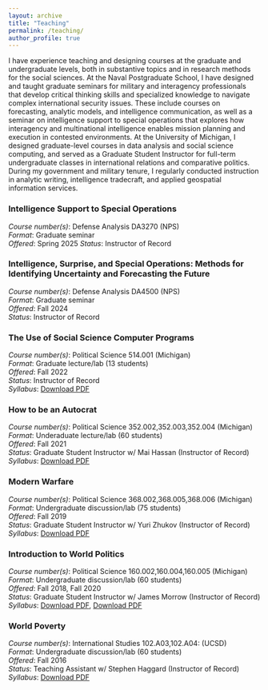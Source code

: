 ```yaml
---
layout: archive
title: "Teaching"
permalink: /teaching/
author_profile: true
---
```


I have experience teaching and designing courses at the graduate and undergraduate levels, both in substantive topics and in research methods for the social sciences. At the Naval Postgraduate School, I have designed and taught graduate seminars for military and interagency professionals that develop critical thinking skills and specialized knowledge to navigate complex international security issues. These include courses on forecasting, analytic models, and intelligence communication, as well as a seminar on intelligence support to special operations that explores how interagency and multinational intelligence enables mission planning and execution in contested environments. At the University of Michigan, I designed graduate-level courses in data analysis and social science computing, and served as a Graduate Student Instructor for full-term undergraduate classes in international relations and comparative politics. During my government and military tenure, I regularly conducted instruction in analytic writing, intelligence tradecraft, and applied geospatial information services.

### Intelligence Support to Special Operations 

*Course number(s)*: Defense Analysis DA3270 (NPS)  
*Format*: Graduate seminar    
*Offered*: Spring 2025 
*Status*: Instructor of Record

### Intelligence, Surprise, and Special Operations: Methods for Identifying Uncertainty and Forecasting the Future 

*Course number(s)*: Defense Analysis DA4500 (NPS)  
*Format*: Graduate seminar    
*Offered*: Fall 2024  
*Status*: Instructor of Record

### The Use of Social Science Computer Programs

*Course number(s)*: Political Science 514.001 (Michigan)  
*Format*: Graduate lecture/lab (13 students)    
*Offered*: Fall 2022  
*Status*: Instructor of Record  
*Syllabus*: [Download PDF](/files/PS514_Syllabus_FA22.pdf)

### How to be an Autocrat

*Course number(s)*: Political Science 352.002,352.003,352.004 (Michigan)  
*Format*: Underaduate lecture/lab (60 students)   
*Offered*: Fall 2021   
*Status*: Graduate Student Instructor w/ Mai Hassan (Instructor of Record)  
*Syllabus*: [Download PDF](/files/PS352_Syllabus_FA21.pdf)  

### Modern Warfare

*Course number(s)*: Political Science 368.002,368.005,368.006 (Michigan)  
*Format*: Undergraduate discussion/lab (75 students)   
*Offered*: Fall 2019  
*Status*: Graduate Student Instructor w/ Yuri Zhukov (Instructor of Record)  
*Syllabus*: [Download PDF](/files/PS368_Syllabus_FA19.pdf)

### Introduction to World Politics

*Course number(s)*: Political Science 160.002,160.004,160.005 (Michigan)  
*Format*: Undergraduate discussion/lab (60 students)   
*Offered*: Fall 2018, Fall 2020  
*Status*: Graduate Student Instructor w/ James Morrow (Instructor of Record)  
*Syllabus*: [Download PDF](/files/PS160_Syllabus_FA18.pdf), [Download PDF](/files/PS160_Syllabus_FA20.pdf)

### World Poverty

*Course number(s)*: International Studies 102.A03,102.A04: (UCSD)  
*Format*: Undergraduate discussion/lab (60 students)   
*Offered*: Fall 2016  
*Status*: Teaching Assistant w/ Stephen Haggard (Instructor of Record)  
*Syllabus*: [Download PDF](/files/INTL102_Syllabus_FA16.pdf)  
